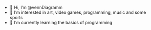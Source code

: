 - 👋 Hi, I’m @vennDiagramm
- 👀 I’m interested in art, video games, programming, music and some sports
- 🌱 I’m currently learning the basics of programming
